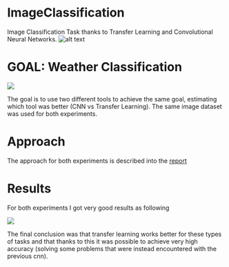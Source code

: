 # ImageClassification
Image Classification Task thanks to Transfer Learning and Convolutional Neural Networks.
![alt text](https://miro.medium.com/max/2048/1*1YGLNeWWyEsA9NpNK6Y0UA.jpeg)


# GOAL: Weather Classification


![](a.jpg)


The goal is to use two different tools to achieve the same goal, estimating which tool was better (CNN vs Transfer Learning). The same image dataset was used for both experiments.

# Approach
The approach for both experiments is described into the [report](report.pdf) 

# Results
For both experiments I got very good results as following


![](b.jpg)


The final conclusion was that transfer learning works better for these types of tasks and that thanks to this it was possible to achieve very high accuracy (solving some problems that were instead encountered with the previous cnn).


